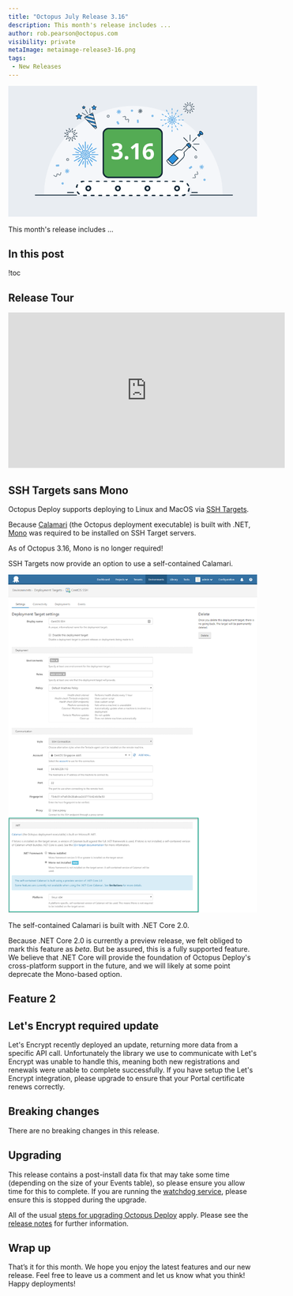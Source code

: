 ```yaml
---
title: "Octopus July Release 3.16"
description: This month's release includes ...
author: rob.pearson@octopus.com
visibility: private
metaImage: metaimage-release3-16.png
tags:
 - New Releases
---
```


![Octopus 3.16 release announcement](blogimage-release-3-16.png)

This month's release includes ... 

## In this post

!toc

## Release Tour

<iframe width="560" height="315" src="https://www.youtube.com/embed/TODO" frameborder="0" allowfullscreen></iframe>

## SSH Targets sans Mono 

Octopus Deploy supports deploying to Linux and MacOS via [SSH Targets](https://octopus.com/docs/deployment-targets/ssh-targets).

Because [Calamari](https://octopus.com/docs/api-and-integration/calamari) (the Octopus deployment executable) is built with .NET, [Mono](http://www.mono-project.com/) was required to be installed on SSH Target servers.

As of Octopus 3.16, Mono is no longer required!

SSH Targets now provide an option to use a self-contained Calamari.   

![SSH Target .NET Settings](ssh-mono-not-installed.png "width=500")

The self-contained Calamari is built with .NET Core 2.0.

Because .NET Core 2.0 is currently a preview release, we felt obliged to mark this feature as _beta_.  But be assured, this is a fully supported feature.  We believe that .NET Core will provide the foundation of Octopus Deploy's cross-platform support in the future, and we will likely at some point deprecate the Mono-based option. 


## Feature 2

## Let's Encrypt required update

Let's Encrypt recently deployed an update, returning more data from a specific API call. Unfortunately the library we use to communicate with Let's Encrypt was unable to handle this, meaning both new registrations and renewals were unable to complete successfully. If you have setup the Let's Encrypt integration, please upgrade to ensure that your Portal certificate renews correctly.

## Breaking changes

There are no breaking changes in this release.

## Upgrading

This release contains a post-install data fix that may take some time (depending on the size of your Events table), so please ensure you allow time for this to complete. If you are running the [watchdog service](https://octopus.com/docs/administration/service-watchdog), please ensure this is stopped during the upgrade.

All of the usual [steps for upgrading Octopus Deploy](https://octopus.com/docs/administration/upgrading) apply. Please see the [release notes](https://octopus.com/downloads/compare?to=3.16.0) for further information.

## Wrap up

That’s it for this month. We hope you enjoy the latest features and our new release. Feel free to leave us a comment and let us know what you think!  Happy deployments!
